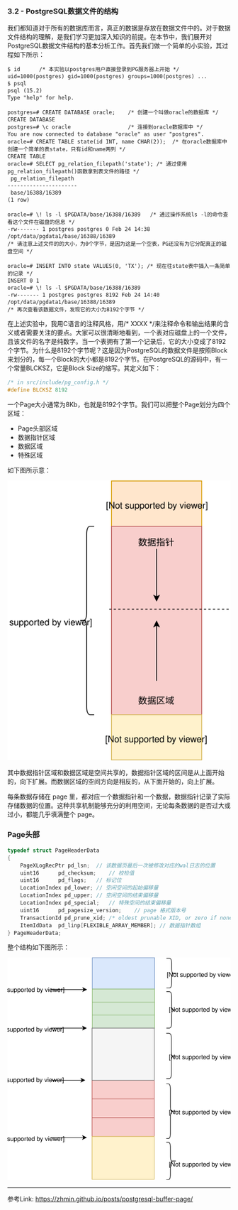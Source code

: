 ### 3.2 - PostgreSQL数据文件的结构

我们都知道对于所有的数据库而言，真正的数据是存放在数据文件中的。对于数据文件结构的理解，是我们学习更加深入知识的前提。在本节中，我们展开对PostgreSQL数据文件结构的基本分析工作。首先我们做一个简单的小实验，其过程如下所示：
```
$ id      /* 本实验以postgres用户直接登录到PG服务器上开始 */
uid=1000(postgres) gid=1000(postgres) groups=1000(postgres) ...
$ psql
psql (15.2)
Type "help" for help.

postgres=# CREATE DATABASE oracle;    /* 创建一个叫做oracle的数据库 */
CREATE DATABASE
postgres=# \c oracle                  /* 连接到oracle数据库中 */
You are now connected to database "oracle" as user "postgres".
oracle=# CREATE TABLE state(id INT, name CHAR(2));  /* 在oracle数据库中创建一个简单的表state，只有id和name两列 */
CREATE TABLE
oracle=# SELECT pg_relation_filepath('state'); /* 通过使用pg_relation_filepath()函数拿到表文件的路径 */
 pg_relation_filepath
----------------------
 base/16388/16389
(1 row)

oracle=# \! ls -l $PGDATA/base/16388/16389   /* 通过操作系统ls -l的命令查看这个文件在磁盘的信息 */
-rw------- 1 postgres postgres 0 Feb 24 14:38 /opt/data/pgdata1/base/16388/16389
/* 请注意上述文件的的大小，为0个字节，是因为这是一个空表，PG还没有为它分配真正的磁盘空间 */

oracle=# INSERT INTO state VALUES(0, 'TX'); /* 现在往state表中插入一条简单的记录 */
INSERT 0 1
oracle=# \! ls -l $PGDATA/base/16388/16389
-rw------- 1 postgres postgres 8192 Feb 24 14:40 /opt/data/pgdata1/base/16388/16389
/* 再次查看该数据文件，发现它的大小为8192个字节 */
```
在上述实验中，我用C语言的注释风格，用/* XXXX */来注释命令和输出结果的含义或者需要关注的要点。大家可以很清晰地看到，一个表对应磁盘上的一个文件，且该文件的名字是纯数字。当一个表拥有了第一个记录后，它的大小变成了8192个字节。为什么是8192个字节呢？这是因为PostgreSQL的数据文件是按照Block来划分的，每一个Block的大小都是8192个字节。在PostgreSQL的源码中，有一个常量BLCKSZ，它是Block Size的缩写。其定义如下：
```c
/* in src/include/pg_config.h */
#define BLCKSZ 8192
```

一个Page大小通常为8Kb，也就是8192个字节。我们可以把整个Page划分为四个区域：
- Page头部区域
- 数据指针区域
- 数据区域
- 特殊区域

如下图所示意：

![d0001](https://github.com/itgotousa/pg16/blob/main/d0004.svg)

其中数据指针区域和数据区域是空间共享的，数据指针区域的区间是从上面开始的，向下扩展。而数据区域的空间方向是相反的，从下面开始的，向上扩展。

每条数据存储在 page 里，都对应一个数据指针和一个数据，数据指针记录了实际存储数据的位置。这种共享机制能够充分的利用空间，无论每条数据的是否过大或过小，都能几乎填满整个 page。


### Page头部

```c
typedef struct PageHeaderData
{
	PageXLogRecPtr pd_lsn;	// 该数据页最后一次被修改对应的wal日志的位置
	uint16		pd_checksum;	// 校检值
	uint16		pd_flags;	// 标记位
	LocationIndex pd_lower;	// 空闲空间的起始偏移量
	LocationIndex pd_upper;	// 空闲空间的结束偏移量
	LocationIndex pd_special;	// 特殊空间的结束偏移量
	uint16		pd_pagesize_version;	// page 格式版本号
	TransactionId pd_prune_xid; /* oldest prunable XID, or zero if none */
	ItemIdData	pd_linp[FLEXIBLE_ARRAY_MEMBER]; // 数据指针数组
} PageHeaderData;
```

整个结构如下图所示：

![d0001](https://github.com/itgotousa/pg16/blob/main/d0005.svg)

***
参考Link:
https://zhmin.github.io/posts/postgresql-buffer-page/
